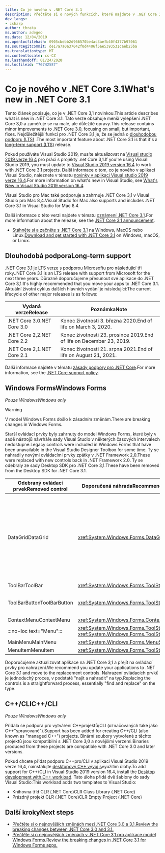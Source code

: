 ```yaml
---
title: Co je nového v .NET Core 3.1
description: Přečtěte si o nových funkcích, které najdete v .NET Core 3,1.
dev_langs:
- csharp
author: thraka
ms.author: adegeo
ms.date: 12/04/2019
ms.openlocfilehash: 0905cbebb2d966570be4ac3aefb40f4377b97061
ms.sourcegitcommit: de17a7a0a37042f0d4406f5ae5393531caeb25ba
ms.translationtype: MT
ms.contentlocale: cs-CZ
ms.lasthandoff: 01/24/2020
ms.locfileid: "76742587"
---
```

# <a name="whats-new-in-net-core-31"></a><span data-ttu-id="2b284-103">Co je nového v .NET Core 3.1</span><span class="sxs-lookup"><span data-stu-id="2b284-103">What's new in .NET Core 3.1</span></span>

<span data-ttu-id="2b284-104">Tento článek popisuje, co je v .NET Core 3,1 novinkou.</span><span class="sxs-lookup"><span data-stu-id="2b284-104">This article describes what is new in .NET Core 3.1.</span></span> <span data-ttu-id="2b284-105">Tato verze obsahuje menší vylepšení .NET Core 3,0 a zaměřuje se na malé, ale důležité opravy.</span><span class="sxs-lookup"><span data-stu-id="2b284-105">This release contains minor improvements to .NET Core 3.0, focusing on small, but important, fixes.</span></span> <span data-ttu-id="2b284-106">Nejdůležitější funkcí pro .NET Core 3,1 je, že se jedná o [dlouhodobou podporu (LTS)](#long-term-support) .</span><span class="sxs-lookup"><span data-stu-id="2b284-106">The most important feature about .NET Core 3.1 is that it's a [long-term support (LTS)](#long-term-support) release.</span></span>

<span data-ttu-id="2b284-107">Pokud používáte Visual Studio 2019, musíte aktualizovat na [Visual studio 2019 verze 16,4](https://visualstudio.microsoft.com/downloads/) pro práci s projekty .net Core 3,1.</span><span class="sxs-lookup"><span data-stu-id="2b284-107">If you're using Visual Studio 2019, you must update to [Visual Studio 2019 version 16.4](https://visualstudio.microsoft.com/downloads/) to work with .NET Core 3.1 projects.</span></span> <span data-ttu-id="2b284-108">Další informace o tom, co je nového v aplikaci Visual Studio, naleznete v tématu [novinky v aplikaci Visual studio 2019 verze 16,4](/visualstudio/releases/2019/release-notes#whats-new-in-visual-studio-2019-version-164).</span><span class="sxs-lookup"><span data-stu-id="2b284-108">For more information on what's new in Visual Studio, see [What's New in Visual Studio 2019 version 16.4](/visualstudio/releases/2019/release-notes#whats-new-in-visual-studio-2019-version-164).</span></span>

<span data-ttu-id="2b284-109">Visual Studio pro Mac také podporuje a zahrnuje .NET Core 3,1 v Visual Studio pro Mac 8,4.</span><span class="sxs-lookup"><span data-stu-id="2b284-109">Visual Studio for Mac also supports and includes .NET Core 3.1 in Visual Studio for Mac 8.4.</span></span>

<span data-ttu-id="2b284-110">Další informace o této verzi najdete v tématu [oznámení .NET Core 3,1](https://devblogs.microsoft.com/dotnet/announcing-net-core-3-1/).</span><span class="sxs-lookup"><span data-stu-id="2b284-110">For more information about the release, see the [.NET Core 3.1 announcement](https://devblogs.microsoft.com/dotnet/announcing-net-core-3-1/).</span></span>

- <span data-ttu-id="2b284-111">[Stáhněte si a začněte s .NET Core 3,1](https://dotnet.microsoft.com/download/dotnet-core/3.1) na Windows, MacOS nebo Linux.</span><span class="sxs-lookup"><span data-stu-id="2b284-111">[Download and get started with .NET Core 3.1](https://dotnet.microsoft.com/download/dotnet-core/3.1) on Windows, macOS, or Linux.</span></span>

## <a name="long-term-support"></a><span data-ttu-id="2b284-112">Dlouhodobá podpora</span><span class="sxs-lookup"><span data-stu-id="2b284-112">Long-term support</span></span>

<span data-ttu-id="2b284-113">.NET Core 3,1 je LTS verze s podporou Microsoftu pro následující tři roky.</span><span class="sxs-lookup"><span data-stu-id="2b284-113">.NET Core 3.1 is an LTS release with support from Microsoft for the next three years.</span></span> <span data-ttu-id="2b284-114">Důrazně doporučujeme přesunout své aplikace do .NET Core 3,1.</span><span class="sxs-lookup"><span data-stu-id="2b284-114">It's highly recommended that you move your apps to .NET Core 3.1.</span></span> <span data-ttu-id="2b284-115">Aktuální životní cyklus dalších hlavních vydání je následující:</span><span class="sxs-lookup"><span data-stu-id="2b284-115">The current lifecycle of other major releases is as follows:</span></span>

| <span data-ttu-id="2b284-116">Vydaná verze</span><span class="sxs-lookup"><span data-stu-id="2b284-116">Release</span></span> | <span data-ttu-id="2b284-117">Poznámka</span><span class="sxs-lookup"><span data-stu-id="2b284-117">Note</span></span> |
| ------- | ---- |
| <span data-ttu-id="2b284-118">.NET Core 3.0</span><span class="sxs-lookup"><span data-stu-id="2b284-118">.NET Core 3.0</span></span> | <span data-ttu-id="2b284-119">Konec životnosti 3. března 2020.</span><span class="sxs-lookup"><span data-stu-id="2b284-119">End of life on March 3, 2020.</span></span>     |
| <span data-ttu-id="2b284-120">.NET Core 2,2</span><span class="sxs-lookup"><span data-stu-id="2b284-120">.NET Core 2.2</span></span> | <span data-ttu-id="2b284-121">Konec životnosti 23. prosince 2019.</span><span class="sxs-lookup"><span data-stu-id="2b284-121">End of life on December 23, 2019.</span></span> |
| <span data-ttu-id="2b284-122">.NET Core 2,1</span><span class="sxs-lookup"><span data-stu-id="2b284-122">.NET Core 2.1</span></span> | <span data-ttu-id="2b284-123">Konec životnosti 21. srpna 2021.</span><span class="sxs-lookup"><span data-stu-id="2b284-123">End of life on August 21, 2021.</span></span>    |

<span data-ttu-id="2b284-124">Další informace najdete v tématu [zásady podpory pro .NET Core](https://dotnet.microsoft.com/platform/support/policy/dotnet-core).</span><span class="sxs-lookup"><span data-stu-id="2b284-124">For more information, see the [.NET Core support policy](https://dotnet.microsoft.com/platform/support/policy/dotnet-core).</span></span>

## <a name="windows-forms"></a><span data-ttu-id="2b284-125">Windows Forms</span><span class="sxs-lookup"><span data-stu-id="2b284-125">Windows Forms</span></span>

<span data-ttu-id="2b284-126">*Pouze Windows*</span><span class="sxs-lookup"><span data-stu-id="2b284-126">*Windows only*</span></span>

> [!WARNING]
> <span data-ttu-id="2b284-127">V model Windows Forms došlo k zásadním změnám.</span><span class="sxs-lookup"><span data-stu-id="2b284-127">There are breaking changes in Windows Forms.</span></span>

<span data-ttu-id="2b284-128">Starší ovládací prvky byly zahrnuty do model Windows Forms, které byly v sadě nástrojů návrháře sady Visual Studio v některých časových intervalech nedostupné.</span><span class="sxs-lookup"><span data-stu-id="2b284-128">Legacy controls were included in Windows Forms that have been unavailable in the Visual Studio Designer Toolbox for some time.</span></span> <span data-ttu-id="2b284-129">Ty se nahradily novými ovládacími prvky zpátky v .NET Framework 2,0.</span><span class="sxs-lookup"><span data-stu-id="2b284-129">These were replaced with new controls back in .NET Framework 2.0.</span></span> <span data-ttu-id="2b284-130">Ty se odebraly ze sady Desktop SDK pro .NET Core 3,1.</span><span class="sxs-lookup"><span data-stu-id="2b284-130">These have been removed from the Desktop SDK for .NET Core 3.1.</span></span>

| <span data-ttu-id="2b284-131">Odebraný ovládací prvek</span><span class="sxs-lookup"><span data-stu-id="2b284-131">Removed control</span></span> | <span data-ttu-id="2b284-132">Doporučená náhrada</span><span class="sxs-lookup"><span data-stu-id="2b284-132">Recommended replacement</span></span> | <span data-ttu-id="2b284-133">Odebraná přidružená rozhraní API</span><span class="sxs-lookup"><span data-stu-id="2b284-133">Associated APIs removed</span></span> |
| --------------- | ----------------------- | ----------------------- |
| <span data-ttu-id="2b284-134">DataGrid</span><span class="sxs-lookup"><span data-stu-id="2b284-134">DataGrid</span></span>        | <xref:System.Windows.Forms.DataGridView>      | <span data-ttu-id="2b284-135">DataGridCell</span><span class="sxs-lookup"><span data-stu-id="2b284-135">DataGridCell</span></span><br/><span data-ttu-id="2b284-136">Hodnota DataGridRow</span><span class="sxs-lookup"><span data-stu-id="2b284-136">DataGridRow</span></span><br/><span data-ttu-id="2b284-137">DataGridTableCollection</span><span class="sxs-lookup"><span data-stu-id="2b284-137">DataGridTableCollection</span></span><br/><span data-ttu-id="2b284-138">DataGridColumnCollection</span><span class="sxs-lookup"><span data-stu-id="2b284-138">DataGridColumnCollection</span></span><br/><span data-ttu-id="2b284-139">Styl DataGridTableStyle</span><span class="sxs-lookup"><span data-stu-id="2b284-139">DataGridTableStyle</span></span><br/><span data-ttu-id="2b284-140">Styl DataGridColumnStyle</span><span class="sxs-lookup"><span data-stu-id="2b284-140">DataGridColumnStyle</span></span><br/><span data-ttu-id="2b284-141">DataGridLineStyle</span><span class="sxs-lookup"><span data-stu-id="2b284-141">DataGridLineStyle</span></span><br/><span data-ttu-id="2b284-142">DataGridParentRowsLabel</span><span class="sxs-lookup"><span data-stu-id="2b284-142">DataGridParentRowsLabel</span></span><br/><span data-ttu-id="2b284-143">DataGridParentRowsLabelStyle</span><span class="sxs-lookup"><span data-stu-id="2b284-143">DataGridParentRowsLabelStyle</span></span><br/><span data-ttu-id="2b284-144">Funkce DataGridBoolColumn</span><span class="sxs-lookup"><span data-stu-id="2b284-144">DataGridBoolColumn</span></span><br/><span data-ttu-id="2b284-145">DataGridTextBox</span><span class="sxs-lookup"><span data-stu-id="2b284-145">DataGridTextBox</span></span><br/><span data-ttu-id="2b284-146">Kolekce GridColumnStylesCollection</span><span class="sxs-lookup"><span data-stu-id="2b284-146">GridColumnStylesCollection</span></span><br/><span data-ttu-id="2b284-147">GridTableStylesCollection</span><span class="sxs-lookup"><span data-stu-id="2b284-147">GridTableStylesCollection</span></span><br/><span data-ttu-id="2b284-148">HitTestType</span><span class="sxs-lookup"><span data-stu-id="2b284-148">HitTestType</span></span> |
| <span data-ttu-id="2b284-149">ToolBar</span><span class="sxs-lookup"><span data-stu-id="2b284-149">ToolBar</span></span>         | <xref:System.Windows.Forms.ToolStrip>         | <span data-ttu-id="2b284-150">ToolBarAppearance</span><span class="sxs-lookup"><span data-stu-id="2b284-150">ToolBarAppearance</span></span> |
| <span data-ttu-id="2b284-151">ToolBarButton</span><span class="sxs-lookup"><span data-stu-id="2b284-151">ToolBarButton</span></span>   | <xref:System.Windows.Forms.ToolStripButton>   | <span data-ttu-id="2b284-152">ToolBarButtonClickEventArgs</span><span class="sxs-lookup"><span data-stu-id="2b284-152">ToolBarButtonClickEventArgs</span></span><br/><span data-ttu-id="2b284-153">ToolBarButtonClickEventHandler</span><span class="sxs-lookup"><span data-stu-id="2b284-153">ToolBarButtonClickEventHandler</span></span><br/><span data-ttu-id="2b284-154">ToolBarButtonStyle</span><span class="sxs-lookup"><span data-stu-id="2b284-154">ToolBarButtonStyle</span></span><br/><span data-ttu-id="2b284-155">ToolBarTextAlign</span><span class="sxs-lookup"><span data-stu-id="2b284-155">ToolBarTextAlign</span></span> |
| <span data-ttu-id="2b284-156">ContextMenu</span><span class="sxs-lookup"><span data-stu-id="2b284-156">ContextMenu</span></span>     | <xref:System.Windows.Forms.ContextMenuStrip>  |  |
| :::no-loc text="Menu"::: | <xref:System.Windows.Forms.ToolStripDropDown><br/><xref:System.Windows.Forms.ToolStripDropDownMenu> | <span data-ttu-id="2b284-157">MenuItemcollection</span><span class="sxs-lookup"><span data-stu-id="2b284-157">MenuItemCollection</span></span> |
| <span data-ttu-id="2b284-158">MainMenu</span><span class="sxs-lookup"><span data-stu-id="2b284-158">MainMenu</span></span>        | <xref:System.Windows.Forms.MenuStrip>         |  |
| <span data-ttu-id="2b284-159">MenuItem</span><span class="sxs-lookup"><span data-stu-id="2b284-159">MenuItem</span></span>        | <xref:System.Windows.Forms.ToolStripMenuItem> |  |

<span data-ttu-id="2b284-160">Doporučujeme aktualizovat aplikace na .NET Core 3,1 a přejít na ovládací prvky pro nahrazení.</span><span class="sxs-lookup"><span data-stu-id="2b284-160">We recommend you update your applications to .NET Core 3.1 and move to the replacement controls.</span></span> <span data-ttu-id="2b284-161">Nahrazení ovládacích prvků je jednoduchý proces, v podstatě "najít a nahradit" na typ.</span><span class="sxs-lookup"><span data-stu-id="2b284-161">Replacing the controls is a straightforward process, essentially "find and replace" on the type.</span></span>

## <a name="ccli"></a><span data-ttu-id="2b284-162">C++/CLI</span><span class="sxs-lookup"><span data-stu-id="2b284-162">C++/CLI</span></span>

<span data-ttu-id="2b284-163">*Pouze Windows*</span><span class="sxs-lookup"><span data-stu-id="2b284-163">*Windows only*</span></span>

<span data-ttu-id="2b284-164">Přidala se podpora pro vytváření C++projektů/CLI (označovaných také jako C++"spravované").</span><span class="sxs-lookup"><span data-stu-id="2b284-164">Support has been added for creating C++/CLI (also known as "managed C++") projects.</span></span> <span data-ttu-id="2b284-165">Binární soubory vytvořené z těchto projektů jsou kompatibilní s .NET Core 3,0 a novějšími verzemi.</span><span class="sxs-lookup"><span data-stu-id="2b284-165">Binaries produced from these projects are compatible with .NET Core 3.0 and later versions.</span></span>

<span data-ttu-id="2b284-166">Pokud chcete přidat podporu C++pro/CLI v aplikaci Visual Studio 2019 verze 16,4, nainstalujte [desktopový C++ vývoj s](/cpp/build/vscpp-step-0-installation?view=vs-2019#step-4---choose-workloads)využitím úlohy.</span><span class="sxs-lookup"><span data-stu-id="2b284-166">To add support for C++/CLI in Visual Studio 2019 version 16.4, install the [Desktop development with C++ workload](/cpp/build/vscpp-step-0-installation?view=vs-2019#step-4---choose-workloads).</span></span> <span data-ttu-id="2b284-167">Tato úloha přidá dvě šablony do sady Visual Studio:</span><span class="sxs-lookup"><span data-stu-id="2b284-167">This workload adds two templates to Visual Studio:</span></span>

- <span data-ttu-id="2b284-168">Knihovna tříd CLR (.NET Core)</span><span class="sxs-lookup"><span data-stu-id="2b284-168">CLR Class Library (.NET Core)</span></span>
- <span data-ttu-id="2b284-169">Prázdný projekt CLR (.NET Core)</span><span class="sxs-lookup"><span data-stu-id="2b284-169">CLR Empty Project (.NET Core)</span></span>

## <a name="next-steps"></a><span data-ttu-id="2b284-170">Další kroky</span><span class="sxs-lookup"><span data-stu-id="2b284-170">Next steps</span></span>

- [<span data-ttu-id="2b284-171">Přečtěte si o nejnovějších změnách mezi .NET Core 3,0 a 3,1.</span><span class="sxs-lookup"><span data-stu-id="2b284-171">Review the breaking changes between .NET Core 3.0 and 3.1.</span></span>](../compatibility/3.0-3.1.md)
- [<span data-ttu-id="2b284-172">Přečtěte si o nejnovějších změnách v .NET Core 3,1 pro aplikace model Windows Forms.</span><span class="sxs-lookup"><span data-stu-id="2b284-172">Review the breaking changes in .NET Core 3.1 for Windows Forms apps.</span></span>](../compatibility/winforms.md#net-core-31)
